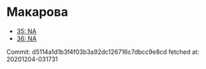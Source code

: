 # Макарова
- [35: NA](35.md)
- [36: NA](36.md)

Commit: d5114a1d1b3f4f03b3a92dc126716c7dbcc9e8cd
 fetched at: 20201204-031731
